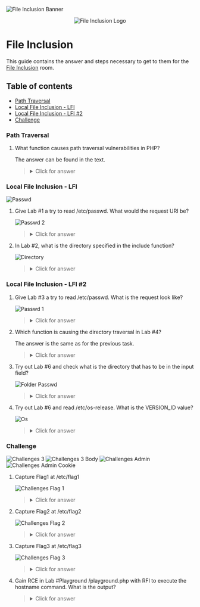![File Inclusion Banner](https://github.com/Kevinovitz/TryHackMe_Writeups/blob/main/fileinc/File_Inclusion_Banner.png)

<p align="center">
   <img src="https://github.com/Kevinovitz/TryHackMe_Writeups/blob/main/fileinc/File_Inclusion_Cover.png" alt="File Inclusion Logo">
</p>

# File Inclusion

This guide contains the answer and steps necessary to get to them for the [File Inclusion](https://tryhackme.com/room/fileinc) room.

## Table of contents

- [Path Traversal](#path-traversal)
- [Local File Inclusion - LFI](#local-file-inclusion---lfi)
- [Local File Inclusion - LFI #2](#local-file-inclusion---lfi-2)
- [Challenge ](#challenge)

### Path Traversal

1. What function causes path traversal vulnerabilities in PHP?

   The answer can be found in the text.

   ><details><summary>Click for answer</summary>get_file_contents</details>

### Local File Inclusion - LFI


![Passwd](https://github.com/Kevinovitz/TryHackMe_Writeups/blob/main/fileinc/File_Inclusion_LFI1_Passwd.png)

1. Give Lab #1 a try to read /etc/passwd. What would the request URI be?

   ![Passwd 2](https://github.com/Kevinovitz/TryHackMe_Writeups/blob/main/fileinc/File_Inclusion_LFI1_Passwd_2.png)


   ><details><summary>Click for answer</summary>/lab1.php?file=/etc/passwd</details>

2. In Lab #2, what is the directory specified in the include function?

   ![Directory](https://github.com/Kevinovitz/TryHackMe_Writeups/blob/main/fileinc/File_Inclusion_LFI1_Directory.png)

   ><details><summary>Click for answer</summary>includes</details>

### Local File Inclusion - LFI #2

1. Give Lab #3 a try to read /etc/passwd. What is the request look like?

   ![Passwd 1](https://github.com/Kevinovitz/TryHackMe_Writeups/blob/main/fileinc/File_Inclusion_LFI2_Passwd_1.png)
   
   ><details><summary>Click for answer</summary>lab3.php?file=../../../../etc/passwd%00</details>

2. Which function is causing the directory traversal in Lab #4?

   The answer is the same as for the previous task.

   ><details><summary>Click for answer</summary>get_file_contents</details>

3. Try out Lab #6 and check what is the directory that has to be in the input field?

   ![Folder Passwd](https://github.com/Kevinovitz/TryHackMe_Writeups/blob/main/fileinc/File_Inclusion_LFI2_Folder_Passwd.png)

   ><details><summary>Click for answer</summary>THM-profile</details>

4. Try out Lab #6 and read /etc/os-release. What is the VERSION_ID value?

   ![Os](https://github.com/Kevinovitz/TryHackMe_Writeups/blob/main/fileinc/File_Inclusion_LFI2_Os.png)

   ><details><summary>Click for answer</summary>12.04</details>

### Challenge 

![Challenges 3](https://github.com/Kevinovitz/TryHackMe_Writeups/blob/main/fileinc/File_Inclusion_Challenges_3.png)
![Challenges 3 Body](https://github.com/Kevinovitz/TryHackMe_Writeups/blob/main/fileinc/File_Inclusion_Challenges_3_Body.png)
![Challenges Admin](https://github.com/Kevinovitz/TryHackMe_Writeups/blob/main/fileinc/File_Inclusion_Challenges_Admin.png)
![Challenges Admin Cookie](https://github.com/Kevinovitz/TryHackMe_Writeups/blob/main/fileinc/File_Inclusion_Challenges_Admin_Cookie.png)




1. Capture Flag1 at /etc/flag1

   ![Challenges Flag 1](https://github.com/Kevinovitz/TryHackMe_Writeups/blob/main/fileinc/File_Inclusion_Challenges_Flag_1.png)

   ><details><summary>Click for answer</summary>F1x3d-iNpu7-f0rrn</details>

2. Capture Flag2 at /etc/flag2

   ![Challenges Flag 2](https://github.com/Kevinovitz/TryHackMe_Writeups/blob/main/fileinc/File_Inclusion_Challenges_Flag_2.png)

   ><details><summary>Click for answer</summary>c00k13_i5_yuMmy1</details>

3. Capture Flag3 at /etc/flag3

   ![Challenges Flag 3](https://github.com/Kevinovitz/TryHackMe_Writeups/blob/main/fileinc/File_Inclusion_Challenges_Flag_3.png)

   ><details><summary>Click for answer</summary>P0st_1s_w0rk1in9</details>

4. Gain RCE in Lab #Playground /playground.php with RFI to execute the hostname command. What is the output?

      

   ><details><summary>Click for answer</summary>lfi-vm-thm-f8c5b1a78692</details>




